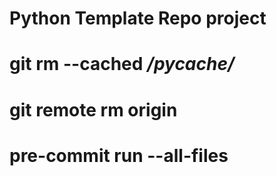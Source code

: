 # Python Template Repo project
# git rm --cached */__pycache__/*
# git remote rm origin

<!-- git push -u origin main   -->

# pre-commit run --all-files
